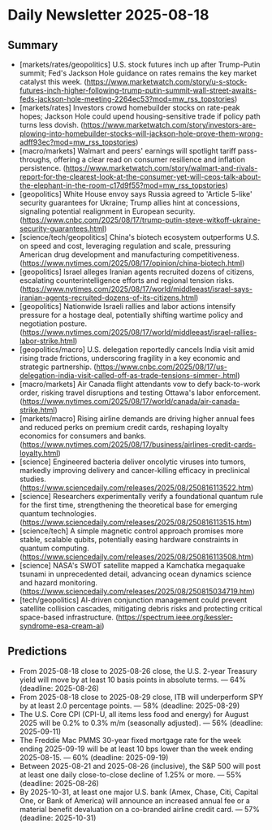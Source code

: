 # Daily Newsletter 2025-08-18

## Summary

- [markets/rates/geopolitics] U.S. stock futures inch up after Trump-Putin summit; Fed's Jackson Hole guidance on rates remains the key market catalyst this week. (https://www.marketwatch.com/story/u-s-stock-futures-inch-higher-following-trump-putin-summit-wall-street-awaits-feds-jackson-hole-meeting-2264ec53?mod=mw_rss_topstories)
- [markets/rates] Investors crowd homebuilder stocks on rate-peak hopes; Jackson Hole could upend housing-sensitive trade if policy path turns less dovish. (https://www.marketwatch.com/story/investors-are-plowing-into-homebuilder-stocks-will-jackson-hole-prove-them-wrong-adff93ec?mod=mw_rss_topstories)
- [macro/markets] Walmart and peers' earnings will spotlight tariff pass-throughs, offering a clear read on consumer resilience and inflation persistence. (https://www.marketwatch.com/story/walmart-and-rivals-report-for-the-clearest-look-at-the-consumer-yet-will-ceos-talk-about-the-elephant-in-the-room-c17d9f55?mod=mw_rss_topstories)
- [geopolitics] White House envoy says Russia agreed to 'Article 5-like' security guarantees for Ukraine; Trump allies hint at concessions, signaling potential realignment in European security. (https://www.cnbc.com/2025/08/17/trump-putin-steve-witkoff-ukraine-security-guarantees.html)
- [science/tech/geopolitics] China's biotech ecosystem outperforms U.S. on speed and cost, leveraging regulation and scale, pressuring American drug development and manufacturing competitiveness. (https://www.nytimes.com/2025/08/17/opinion/china-biotech.html)
- [geopolitics] Israel alleges Iranian agents recruited dozens of citizens, escalating counterintelligence efforts and regional tension risks. (https://www.nytimes.com/2025/08/17/world/middleeast/israel-says-iranian-agents-recruited-dozens-of-its-citizens.html)
- [geopolitics] Nationwide Israeli rallies and labor actions intensify pressure for a hostage deal, potentially shifting wartime policy and negotiation posture. (https://www.nytimes.com/2025/08/17/world/middleeast/israel-rallies-labor-strike.html)
- [geopolitics/macro] U.S. delegation reportedly cancels India visit amid rising trade frictions, underscoring fragility in a key economic and strategic partnership. (https://www.cnbc.com/2025/08/17/us-delegation-india-visit-called-off-as-trade-tensions-simmer-.html)
- [macro/markets] Air Canada flight attendants vow to defy back-to-work order, risking travel disruptions and testing Ottawa's labor enforcement. (https://www.nytimes.com/2025/08/17/world/canada/air-canada-strike.html)
- [markets/macro] Rising airline demands are driving higher annual fees and reduced perks on premium credit cards, reshaping loyalty economics for consumers and banks. (https://www.nytimes.com/2025/08/17/business/airlines-credit-cards-loyalty.html)
- [science] Engineered bacteria deliver oncolytic viruses into tumors, markedly improving delivery and cancer-killing efficacy in preclinical studies. (https://www.sciencedaily.com/releases/2025/08/250816113522.htm)
- [science] Researchers experimentally verify a foundational quantum rule for the first time, strengthening the theoretical base for emerging quantum technologies. (https://www.sciencedaily.com/releases/2025/08/250816113515.htm)
- [science/tech] A simple magnetic control approach promises more stable, scalable qubits, potentially easing hardware constraints in quantum computing. (https://www.sciencedaily.com/releases/2025/08/250816113508.htm)
- [science] NASA's SWOT satellite mapped a Kamchatka megaquake tsunami in unprecedented detail, advancing ocean dynamics science and hazard monitoring. (https://www.sciencedaily.com/releases/2025/08/250815034719.htm)
- [tech/geopolitics] AI-driven conjunction management could prevent satellite collision cascades, mitigating debris risks and protecting critical space-based infrastructure. (https://spectrum.ieee.org/kessler-syndrome-esa-cream-ai)

## Predictions

- From 2025-08-18 close to 2025-08-26 close, the U.S. 2-year Treasury yield will move by at least 10 basis points in absolute terms. — 64% (deadline: 2025-08-26)
- From 2025-08-18 close to 2025-08-29 close, ITB will underperform SPY by at least 2.0 percentage points. — 58% (deadline: 2025-08-29)
- The U.S. Core CPI (CPI-U, all items less food and energy) for August 2025 will be 0.2% to 0.3% m/m (seasonally adjusted). — 56% (deadline: 2025-09-11)
- The Freddie Mac PMMS 30-year fixed mortgage rate for the week ending 2025-09-19 will be at least 10 bps lower than the week ending 2025-08-15. — 60% (deadline: 2025-09-19)
- Between 2025-08-21 and 2025-08-26 (inclusive), the S&P 500 will post at least one daily close-to-close decline of 1.25% or more. — 55% (deadline: 2025-08-26)
- By 2025-10-31, at least one major U.S. bank (Amex, Chase, Citi, Capital One, or Bank of America) will announce an increased annual fee or a material benefit devaluation on a co-branded airline credit card. — 57% (deadline: 2025-10-31)

